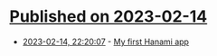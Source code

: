 # [Published on 2023-02-14](index.md)

* [2023-02-14, 22:20:07](https://lobste.rs/s/2cifqf/my_first_hanami_app) - [My first Hanami app](https://kukicola.io/posts/my-first-hanami-app/)

